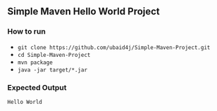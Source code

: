## Simple Maven Hello World Project
### How to run
- `git clone https://github.com/ubaid4j/Simple-Maven-Project.git`
- `cd Simple-Maven-Project`
- `mvn package`
- `java -jar target/*.jar`
### Expected Output
```text
Hello World
```
